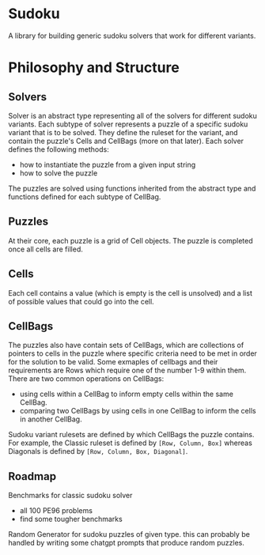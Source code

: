 # Sudoku

A library for building generic sudoku solvers that work for different variants.

# Philosophy and Structure

## Solvers
Solver is an abstract type representing all of the solvers for different sudoku variants. Each subtype of solver represents a puzzle of a specific sudoku variant that is to be solved. They define the ruleset for the variant, and contain the puzzle's Cells and CellBags (more on that later). Each solver defines the following methods:
- how to instantiate the puzzle from a given input string
- how to solve the puzzle

The puzzles are solved using functions inherited from the abstract type and functions defined for each subtype of CellBag.

## Puzzles
At their core, each puzzle is a grid of Cell objects. The puzzle is completed once all cells are filled.

## Cells
Each cell contains a value (which is empty is the cell is unsolved) and a list of possible values that could go into the cell.

## CellBags
The puzzles also have contain sets of CellBags, which are collections of pointers to cells in the puzzle where specific criteria need to be met in order for the solution to be valid. Some exmaples of cellbags and their requirements are Rows which require one of the number 1-9 within them. There are two common operations on CellBags:
- using cells within a CellBag to inform empty cells within the same CellBag.
- comparing two CellBags by using cells in one CellBag to inform the cells in another CellBag.

Sudoku variant rulesets are defined by which CellBags the puzzle contains. For example, the Classic ruleset is defined by `[Row, Column, Box]` whereas Diagonals is defined by `[Row, Column, Box, Diagonal]`.

## Roadmap

Benchmarks for classic sudoku solver
- all 100 PE96 problems
- find some tougher benchmarks

Random Generator for sudoku puzzles of given type. this can probably be handled by writing some chatgpt prompts that produce random puzzles.
